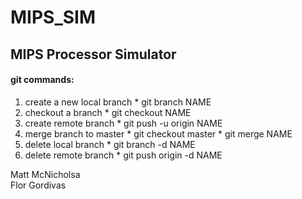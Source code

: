 # MIPS_SIM
## MIPS Processor Simulator


#### git commands:
  1. create a new local branch
    * git branch NAME
  2. checkout a branch
    * git checkout NAME
  3. create remote branch
    * git push -u origin NAME
  4. merge branch to master
    * git checkout master
    * git merge NAME
  5. delete local branch
    * git branch -d NAME
  6. delete remote branch
    * git push origin -d NAME


Matt McNicholsa </br>
Flor Gordivas
